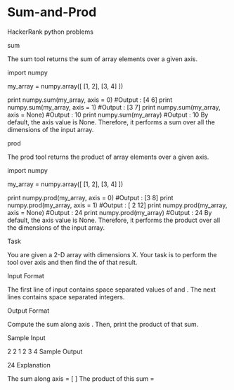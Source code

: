 # Sum-and-Prod
HackerRank python problems

sum

The sum tool returns the sum of array elements over a given axis.

import numpy

my_array = numpy.array([ [1, 2], [3, 4] ])

print numpy.sum(my_array, axis = 0)         #Output : [4 6]
print numpy.sum(my_array, axis = 1)         #Output : [3 7]
print numpy.sum(my_array, axis = None)      #Output : 10
print numpy.sum(my_array)                   #Output : 10
By default, the axis value is None. Therefore, it performs a sum over all the dimensions of the input array.

prod

The prod tool returns the product of array elements over a given axis.

import numpy

my_array = numpy.array([ [1, 2], [3, 4] ])

print numpy.prod(my_array, axis = 0)            #Output : [3 8]
print numpy.prod(my_array, axis = 1)            #Output : [ 2 12]
print numpy.prod(my_array, axis = None)         #Output : 24
print numpy.prod(my_array)                      #Output : 24
By default, the axis value is None. Therefore, it performs the product over all the dimensions of the input array.

Task

You are given a 2-D array with dimensions X.
Your task is to perform the  tool over axis  and then find the  of that result.

Input Format

The first line of input contains space separated values of  and .
The next  lines contains  space separated integers.

Output Format

Compute the sum along axis . Then, print the product of that sum.

Sample Input

2 2
1 2
3 4
Sample Output

24
Explanation

The sum along axis  = [ ]
The product of this sum = 
